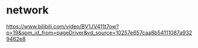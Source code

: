 # network
https://www.bilibili.com/video/BV1JV411t7ow?p=19&spm_id_from=pageDriver&vd_source=10257e657caa8b54111087a9329462e8
